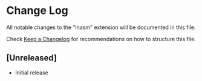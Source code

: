 # Change Log

All notable changes to the "lnasm" extension will be documented in this file.

Check [Keep a Changelog](http://keepachangelog.com/) for recommendations on how to structure this file.

## [Unreleased]

- Initial release